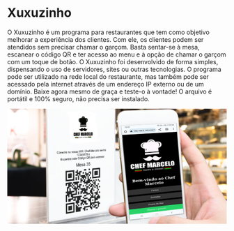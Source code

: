 # Xuxuzinho
O Xuxuzinho é um programa para restaurantes que tem como objetivo melhorar a experiência dos clientes. Com ele, os clientes podem ser atendidos sem precisar chamar o garçom. Basta sentar-se à mesa, escanear o código QR e ter acesso ao menu e à opção de chamar o garçom com um toque de botão.
O Xuxuzinho foi desenvolvido de forma simples, dispensando o uso de servidores, sites ou outras tecnologias. O programa pode ser utilizado na rede local do restaurante, mas também pode ser acessado pela internet através de um endereço IP externo ou de um domínio.
Baixe agora mesmo de graça e teste-o à vontade! O arquivo é portátil e 100% seguro, não precisa ser instalado.

![Programa Xuxuzinho](https://github.com/Digitalwerbr/Xuxuzinho/blob/main/Xuxuzinho.png)
